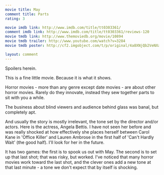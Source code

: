 ```yaml
---
movie title: May
comment title: Parts
rating: 3

movie imdb link: http://www.imdb.com/title/tt0303361/
comment imdb link: http://www.imdb.com/title/tt0303361/reviews-120
movie tmdb link: http://www.themoviedb.org/movie/10894
movie tmdb trailer: http://www.youtube.com/watch?v=3284
movie tmdb poster: http://cf2.imgobject.com/t/p/original/4a8XNjQb2VeNXaFG0EtNG9ZEDZr.jpg

layout: comment
---
```


Spoilers herein.

This is a fine little movie. Because it is what it shows.

Horror movies - more than any genre except date movies - are about other horror  movies. Rarely do they innovate, instead they sew together parts to sit with you a while.

The business about blind viewers and audience behind glass was banal, but completely  apt.

And usually the story is mostly irrelevant, the tone set by the director and/or actors. Here  is the actress, Angela Bettis. I have not seen her before and was really shocked at how  effectively she places herself between Carol Kane in 'Office Killer' and Lauren Ambrose in  the first half of 'Can't Hardly Wait' (the good half). I'll look for her in the future.

It has two games: the first is to spook us out with May. The second is to set up that last  shot; that was risky, but worked. I've noticed that many horror movies work toward the  last shot, and the clever ones add a new tone at that last minute - a tone we don't  expect that by itself is shocking.
